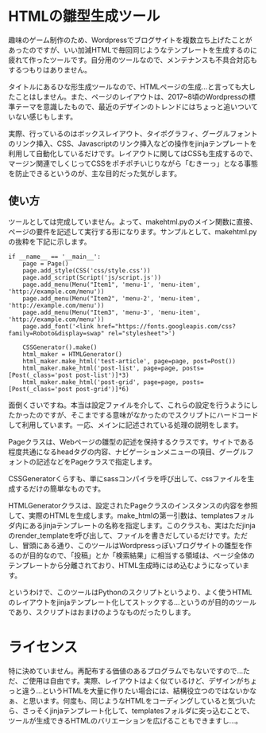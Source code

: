 # HTMLの雛型生成ツール

趣味のゲーム制作のため、Wordpressでブログサイトを複数立ち上げたことがあったのですが、いい加減HTMLで毎回同じようなテンプレートを生成するのに疲れて作ったツールです。自分用のツールなので、メンテナンスも不具合対応もするつもりはありません。

タイトルにあるひな形生成ツールなので、HTMLページの生成...と言っても大したことはしません。また、ページのレイアウトは、2017~8頃のWordpressの標準テーマを意識したもので、最近のデザインのトレンドにはちょっと追いついていない感じもします。

実際、行っているのはボックスレイアウト、タイポグラフィ、グーグルフォントのリンク挿入、CSS、Javascriptのリンク挿入などの操作をjinjaテンプレートを利用して自動化しているだけです。レイアウトに関してはCSSも生成するので、マージン関連でしくじってCSSをポチポチいじりながら「むきーっ」となる事態を防止できるというのが、主な目的だった気がします。

## 使い方

ツールとしては完成していません。よって、makehtml.pyのメイン関数に直接、ページの要件を記述して実行する形になります。サンプルとして、makehtml.pyの抜粋を下記に示します。

```
if __name__ == '__main__':
    page = Page()
    page.add_style(CSS('css/style.css'))
    page.add_script(Script('js/script.js'))
    page.add_menu(Menu("Item1", 'menu-1', 'menu-item', 'http://example.com/menu'))
    page.add_menu(Menu("Item2", 'menu-2', 'menu-item', 'http://example.com/menu'))
    page.add_menu(Menu("Item3", 'menu-3', 'menu-item', 'http://example.com/menu'))
    page.add_font('<link href="https://fonts.googleapis.com/css?family=Roboto&display=swap" rel="stylesheet">')

    CSSGenerator().make()
    html_maker = HTMLGenerator()
    html_maker.make_html('test-article', page=page, post=Post())
    html_maker.make_html('post-list', page=page, posts=[Post(_class='post post-list')]*3)
    html_maker.make_html('post-grid', page=page, posts=[Post(_class='post post-grid')]*6)
```

面倒くさいですね。本当は設定ファイルを介して、これらの設定を行うようにしたかったのですが、そこまでする意味がなかったのでスクリプトにハードコードして利用しています。一応、メインに記述されている処理の説明をします。

Pageクラスは、Webページの雛型の記述を保持するクラスです。サイトである程度共通になるheadタグの内容、ナビゲーションメニューの項目、グーグルフォントの記述などをPageクラスで指定します。

CSSGeneratorくらすも、単にsassコンパイラを呼び出して、cssファイルを生成するだけの簡単なものです。

HTMLGeneratorクラスは、設定されたPageクラスのインスタンスの内容を参照して、実際のHTMLを生成します。make_htmlの第一引数は、templatesフォルダ内にあるjinjaテンプレートの名称を指定します。このクラスも、実はただjinjaのrender_templateを呼び出して、ファイルを書きだしているだけです。ただし、冒頭にある通り、このツールはWordpressっぽいブログサイトの雛型を作るのが目的なので、「投稿」とか「検索結果」に相当する領域は、ページ全体のテンプレートから分離されており、HTML生成時にはめ込むようになっています。

というわけで、このツールはPythonのスクリプトというより、よく使うHTMLのレイアウトをjinjaテンプレート化してストックする…というのが目的のツールであり、スクリプトはおまけのようなものだったりします。

# ライセンス

特に決めていません。再配布する価値のあるプログラムでもないですので…ただ、ご使用は自由です。実際、レイアウトはよく似ているけど、デザインがちょっと違う…というHTMLを大量に作りたい場合には、結構役立つのではないかなぁ、と思います。何度も、同じようなHTMLをコーディングしていると気づいたら、さっそくjinjaテンプレート化して、templatesフォルダに突っ込むことで、ツールが生成できるHTMLのバリエーションを広げることもできますし…。

